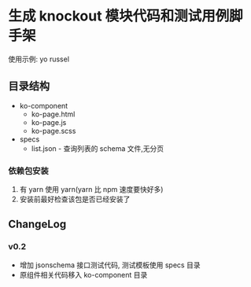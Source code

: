 # 生成 knockout 模块代码和测试用例脚手架

使用示例:
yo russel 
## 目录结构

* ko-component
	* ko-page.html
	* ko-page.js
	* ko-page.scss
* specs
	* list.json - 查询列表的 schema 文件,无分页

### 依赖包安装
1. 有 yarn 使用 yarn(yarn 比 npm 速度要快好多)
2. 安装前最好检查该包是否已经安装了

## ChangeLog

### v0.2
* 增加 jsonschema 接口测试代码, 测试模板使用 specs 目录
* 原组件相关代码移入 ko-component 目录 
